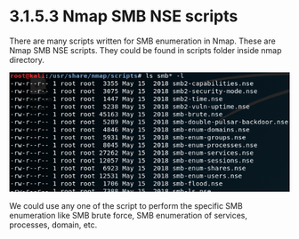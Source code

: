 # 3.1.5.3 Nmap SMB NSE scripts

There are many scripts written for SMB enumeration in Nmap. These are Nmap SMB NSE scripts. They could be found in scripts folder inside nmap directory.

![](../../../../.gitbook/assets/image%20%287%29.png)

We could use any one of the script to perform the specific SMB enumeration like SMB brute force, SMB enumeration of services, processes, domain, etc.

